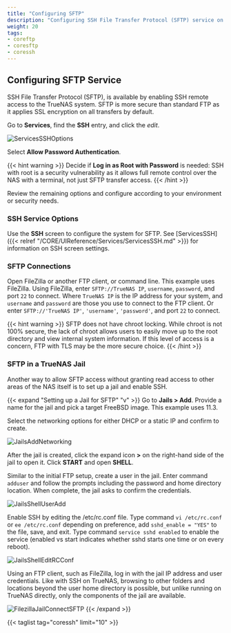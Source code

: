 ```yaml
---
title: "Configuring SFTP"
description: "Configuring SSH File Transfer Protocol (SFTP) service on your TrueNAS."
weight: 20
tags:
- coreftp
- coresftp
- coressh
---
```



## Configuring SFTP Service

SSH File Transfer Protocol (SFTP), is available by enabling SSH remote access to the TrueNAS system.
SFTP is more secure than standard FTP as it applies SSL encryption on all transfers by default.

Go to **Services**, find the **SSH** entry, and click the <i class="material-icons" aria-hidden="true" title="Configure">edit</i>.

![ServicesSSHOptions](/images/CORE/12.0/ServicesSSHOptions.png "SSH Options")

Select **Allow Password Authentication**.  

{{< hint warning >}} 
Decide if **Log in as Root with Password** is needed: 
SSH with root is a security vulnerability as it allows full remote control over the NAS with a terminal, not just SFTP transfer access.
{{< /hint >}}

Review the remaining options and configure according to your environment or security needs.

### SSH Service Options

Use the **SSH** screen to configure the system for SFTP. 
See [ServicesSSH]({{< relref "/CORE/UIReference/Services/ServicesSSH.md" >}}) for information on SSH screen settings.

### SFTP Connections

Open FileZilla or another FTP client, or command line.
This example uses FileZilla.
Using FileZilla, enter `SFTP://TrueNAS IP`, `username`, `password`, and port `22` to connect. Where `TrueNAS IP` is the IP address for your system, and `username` and `password` are those you use to connect to the FTP client. Or enter `SFTP://'TrueNAS IP'`, `'username'`, `'password'`, and port `22` to connect.

{{< hint warning >}}
SFTP does not have chroot locking. 
While chroot is not 100% secure, the lack of chroot allows users to easily move up to the root directory and view internal system information. 
If this level of access is a concern, FTP with TLS may be the more secure choice.
{{< /hint >}}

### SFTP in a TrueNAS Jail

Another way to allow SFTP access without granting read access to other areas of the NAS itself is to set up a jail and enable SSH.

{{< expand "Setting up a Jail for SFTP" "v" >}}
Go to **Jails > Add**.
Provide a name for the jail and pick a target FreeBSD image.
This example uses 11.3.

Select the networking options for either DHCP or a static IP and confirm to create.

![JailsAddNetworking](/images/CORE/12.0/JailsAddNetworking.png "Jail Networking Options")

After the jail is created, click the expand icon **>** on the right-hand side of the jail to open it.
Click **START** and open **SHELL**.

Similar to the initial FTP setup, create a user in the jail.
Enter command `adduser` and follow the prompts including the password and home directory location.
When complete, the jail asks to confirm the credentials.

![JailsShellUserAdd](/images/CORE/12.0/JailsShellUserAdd.png "Adding a new user to a jail")

Enable SSH by editing the <file>/etc/rc.conf</file> file.
Type command `vi /etc/rc.conf` or `ee /etc/rc.conf` depending on preference, add `sshd_enable = "YES"` to the file, save, and exit.
Type command `service sshd enabled` to enable the service (enabled vs start indicates whether sshd starts one time or on every reboot).

![JailsShellEditRCConf](/images/CORE/12.0/JailsShellEditRCConf.png "Enabling SSH in a jail")

Using an FTP client, such as FileZilla, log in with the jail IP address and user credentials. Like with SSH on TrueNAS, browsing to other folders and locations beyond the user home directory is possible, but unlike running on TrueNAS directly, only the components of the jail are available.

![FilezillaJailConnectSFTP](/images/CORE/FilezillaJailConnectSFTP.png "Filezilla SFTP Connect to TrueNAS Jail")
{{< /expand >}}

{{< taglist tag="coressh" limit="10" >}}
